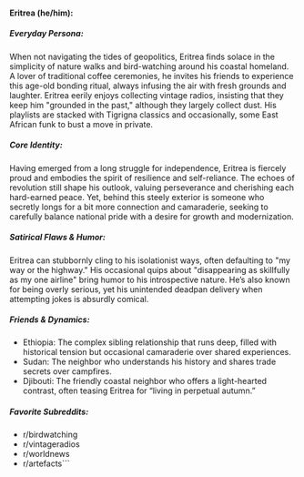 #### Eritrea (he/him):

##### Everyday Persona:

When not navigating the tides of geopolitics, Eritrea finds solace in the simplicity of nature walks and bird-watching around his coastal homeland. A lover of traditional coffee ceremonies, he invites his friends to experience this age-old bonding ritual, always infusing the air with fresh grounds and laughter. Eritrea eerily enjoys collecting vintage radios, insisting that they keep him "grounded in the past," although they largely collect dust. His playlists are stacked with Tigrigna classics and occasionally, some East African funk to bust a move in private.

##### Core Identity:

Having emerged from a long struggle for independence, Eritrea is fiercely proud and embodies the spirit of resilience and self-reliance. The echoes of revolution still shape his outlook, valuing perseverance and cherishing each hard-earned peace. Yet, behind this steely exterior is someone who secretly longs for a bit more connection and camaraderie, seeking to carefully balance national pride with a desire for growth and modernization.

##### Satirical Flaws & Humor:

Eritrea can stubbornly cling to his isolationist ways, often defaulting to "my way or the highway." His occasional quips about "disappearing as skillfully as my one airline" bring humor to his introspective nature. He’s also known for being overly serious, yet his unintended deadpan delivery when attempting jokes is absurdly comical.

##### Friends & Dynamics:

- Ethiopia: The complex sibling relationship that runs deep, filled with historical tension but occasional camaraderie over shared experiences.
- Sudan: The neighbor who understands his history and shares trade secrets over campfires.
- Djibouti: The friendly coastal neighbor who offers a light-hearted contrast, often teasing Eritrea for “living in perpetual autumn.”

##### Favorite Subreddits:

- r/birdwatching
- r/vintageradios
- r/worldnews
- r/artefacts```
